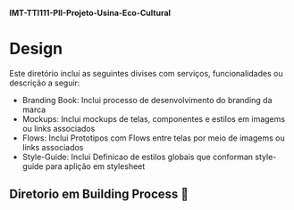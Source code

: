 __IMT-TTI111-PII-Projeto-Usina-Eco-Cultural__
# Design
Este diretório incluí as seguintes divises com serviços, funcionalidades ou descrição a seguir:
- Branding Book: Inclui processo de desenvolvimento do branding da marca
- Mockups: Inclui mockups de telas, componentes e estilos em imagems ou links associados
- Flows: Inclui Prototipos com Flows entre telas por meio de imagems ou links associados
- Style-Guide: Inclui Definicao de estilos globais que conforman style-guide para aplição em stylesheet


## Diretorio em Building Process 🚧